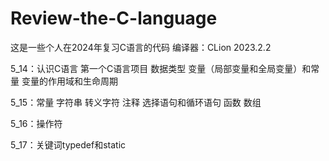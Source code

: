 # Review-the-C-language
这是一些个人在2024年复习C语言的代码
编译器：CLion 2023.2.2

5_14：认识C语言 第一个C语言项目 数据类型 变量（局部变量和全局变量）和常量 变量的作用域和生命周期

5_15：常量 字符串 转义字符 注释 选择语句和循环语句 函数 数组

5_16：操作符

5_17：关键词typedef和static


